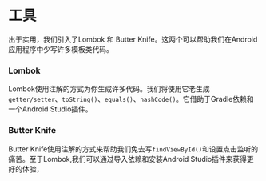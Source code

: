 # 工具

出于实用，我们引入了Lombok 和 Butter Knife。这两个可以帮助我们在Android应用程序中少写许多模板类代码。

### Lombok

Lombok使用注解的方式为你生成许多代码。我们将使用它老生成`getter/setter`、`toString()`、`equals()`、`hashCode()`。它借助于Gradle依赖和一个Android Studio插件。

### Butter Knife

Butter Knife使用注解的方式来帮助我们免去写`findViewById()`和设置点击监听的痛苦。至于Lombok,我们可以通过导入依赖和安装Android Studio插件来获得更好的体验，
